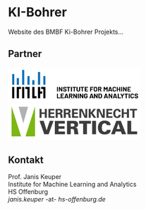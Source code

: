 # KI-Bohrer
Website des BMBF Ki-Bohrer Projekts...


## Partner
<img src="IMLA.png" width=300><img src="hk.jpg" width=300>

## Kontakt
Prof. Janis Keuper <br>
Institute for Machine Learning and Analytics <br>
HS Offenburg <br>
*janis.keuper* -at- *hs-offenburg.de*  <br>
